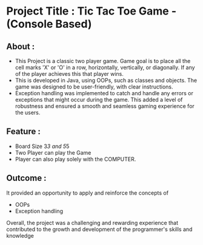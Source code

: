 # Project Title : 	Tic Tac Toe Game - (Console Based)

## About 	:
- This Project is a classic two player game. Game goal is to place all the cell marks 'X' or 'O' in a row, horizontally, vertically, or diagonally. If any of the player achieves this that player wins.
- This is developed in Java, using OOPs, such as classes and objects. The game was designed to be user-friendly, with clear instructions.
- Exception handling was implemented to catch and handle any errors or exceptions that might occur during the game. This added a level of robustness and ensured a smooth and seamless gaming experience for the users.
## Feature	:
- Board Size 3*3 and 5*5
-	Two Player can play the Game
-	Player can also play solely with the COMPUTER.
## Outcome	:
It provided an opportunity to apply and reinforce the concepts of
-	OOPs
-	Exception handling

Overall, the project was a challenging and rewarding experience that contributed to the growth and development of the programmer's skills and knowledge
